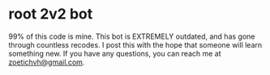 # root 2v2 bot


99% of this code is mine. This bot is EXTREMELY outdated, and has gone through countless recodes. I post this with the hope that someone 
will learn something new. If you have any questions, you can reach me at zoetichvh@gmail.com.
